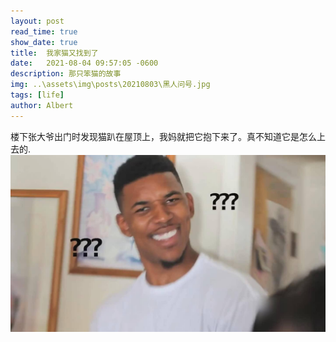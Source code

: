 ```yaml
---
layout: post
read_time: true
show_date: true
title:  我家猫又找到了
date:   2021-08-04 09:57:05 -0600
description: 那只笨猫的故事
img: ..\assets\img\posts\20210803\黑人问号.jpg
tags: [life]
author: Albert
---
```

楼下张大爷出门时发现猫趴在屋顶上，我妈就把它抱下来了。真不知道它是怎么上去的.
![](..\assets\img\posts\20210803\黑人问号.jpg)